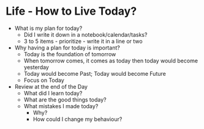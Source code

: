# Life - How to Live Today?

* What is my plan for today?
  * Did I write it down in a notebook/calendar/tasks?
  * 3 to 5 items - prioritize - write it in a line or two
* Why having a plan for today is important?
  * Today is the foundation of tomorrow
  * When tomorrow comes, it comes as today then today would become yesterday
  * Today would become Past; Today would become Future
  * Focus on Today
* Review at the end of the Day
  * What did I learn today?
  * What are the good things today?
  * What mistakes I made today?
    * Why?
    * How could I change my behaviour?
